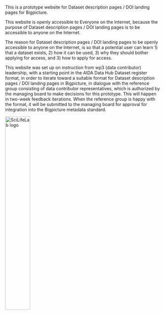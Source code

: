 ---
---
This is a prototype website for Dataset description pages / DOI landing pages for Bigpicture.

This website is openly accessible to Everyone on the Internet, because the purpose of Dataset description pages / DOI landing pages is to be accessible to anyone on the Internet.

The reason for Dataset description pages / DOI landing pages to be openly accessible to anyone on the Internet, is so that a potential user can learn 1) that a dataset exists, 2) how it can be used, 3) why they should bother applying for access, and 3) how to apply for access.

This website was set up on instruction from wp3 (data contributor) leadership, with a starting point in the AIDA Data Hub Dataset register format, in order to iterate toward a suitable format for Dataset description pages / DOI landing pages in Bigpicture, in dialogue with the reference group consisting of data contributor representatives, which is authorized by the managing board to make decisions for this prototype. This will happen in two-week feedback iterations. When the reference group is happy with the format, it will be submitted to the managing board for approval for integration into the Bigpicture metadata standard.

<img alt="SciLifeLab logo" src="{{ site.baseurl }}/assets/images/bigpicture_logo.svg" width="40%" class="center"/>

